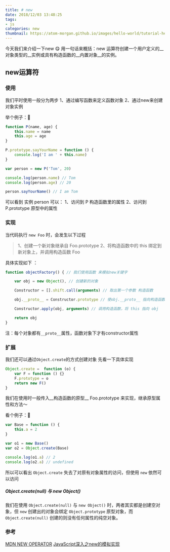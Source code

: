 ```yaml
---
title: # new
date: 2018/12/03 13:48:25
tags:
- js
categories: new
thumbnail: https://atom-morgan.github.io/images/hello-world/tutorial-hello-world.png
---
```

今天我们来介绍一下new 😋 用一句话来概括：new 运算符创建一个用户定义的__对象类型的__实例或具有构造函数的__内置对象__的实例。

## new运算符


### 使用
我们平时使用一般分为两步
1、通过编写函数来定义函数对象
2、通过new来创建对象实例

举个例子：🌰

```js
function P(name, age) {
    this.name = name
    this.age = age
}

P.prototype.sayYourName = function () {
    console.log('I am ' + this.name)
}

var person = new P('Tom', 20)

console.log(person.name) // Tom
console.log(person.age) // 20

person.sayYourName() // I am Tom
```
可以看到 实例 person 可以：
1、访问到 P 构造函数里的属性
2、访问到 P.prototype 原型中的属性

### 实现

当代码执行 `new Foo` 时，会发生以下过程

> 1、创建一个新对象继承自 Foo.prototype
> 2、将构造函数中的 this 绑定到新对象上，并调用构造函数 Foo

具体实现如下 ：

```js
function objectFactory() { // 我们使用函数 来模拟new关键字

    var obj = new Object(), // 创建新的对象

    Constructor = [].shift.call(arguments) // 取出第一个参数 构造函数

    obj.__proto__ = Constructor.prototype // 使obj.__proto__ 指向构造函数的原型

    Constructor.apply(obj, arguments) // 调用构造函数，将 this 指向 obj

    return obj
}
```

注：每个对象都有`__proto__`属性，函数对象下才有constructor属性

### 扩展
我们还可以通过`Object.create`的方式创建对象
先看一下具体实现

```js
Object.create =  function (o) {
    var F = function () {}
    F.prototype = o
    return new F()
}
```
我们在使用时一般传入__构造函数的原型__ Foo.prototype 来实现，继承原型属性和方法～

看个例子：🌰
```js
var Base = function () {
    this.a = 2
}

var o1 = new Base()
var o2 = Object.create(Base)

console.log(o1.a) // 2
console.log(o2.a) // undefined
```
所以可以看出 `Object.create` 失去了对原有对象属性的访问，但使用 `new` 依然可以访问

##### Object.create(null) 与 new Object()

我们在使用 `Object.create(null)` 与 `new Object()` 时，两者其实都是创建空对象，但 `new` 创建出的对象会绑定 `Object.prototype` 原型对象，而 `Object.create(null)` 创建的则没有任何属性的纯空对象。

### 参考

[MDN NEW OPERATOR](https://developer.mozilla.org/zh-CN/docs/Web/JavaScript/Reference/Operators/new)
[JavaScript深入之new的模拟实现](https://github.com/mqyqingfeng/Blog/issues/13)
